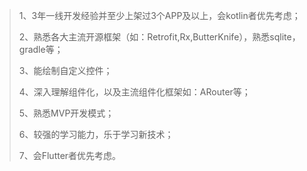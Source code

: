 > 1、3年一线开发经验并至少上架过3个APP及以上，会kotlin者优先考虑；
>
> 2、熟悉各大主流开源框架（如：Retrofit,Rx,ButterKnife），熟悉sqlite，gradle等；
>
> 3、能绘制自定义控件；
>
> 4、深入理解组件化，以及主流组件化框架如：ARouter等；
>
> 5、熟悉MVP开发模式；
>
> 6、较强的学习能力，乐于学习新技术；
>
> 7、会Flutter者优先考虑。